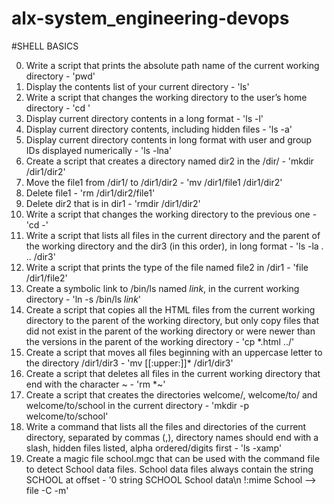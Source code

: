 # alx-system_engineering-devops
#SHELL BASICS

0. Write a script that prints the absolute path name of the current working directory - 'pwd'
1. Display the contents list of your current directory - 'ls'
2. Write a script that changes the working directory to the user’s home directory - 'cd '
3. Display current directory contents in a long format - 'ls -l'
4. Display current directory contents, including hidden files - 'ls -a'
5. Display current directory contents in long format with user and group IDs displayed numerically - 'ls -lna'
6. Create a script that creates a directory named dir2 in the /dir/ - 'mkdir /dir1/dir2'
7. Move the file1 from /dir1/ to /dir1/dir2 - 'mv /dir1/file1 /dir1/dir2'
8. Delete file1 - 'rm /dir1/dir2/file1'
9. Delete dir2 that is in dir1 - 'rmdir /dir1/dir2'
10. Write a script that changes the working directory to the previous one - 'cd -'
11. Write a script that lists all files in the current directory and the parent of the working directory and the dir3 (in this order), in long format - 'ls -la . .. /dir3'
12. Write a script that prints the type of the file named file2 in /dir1 - 'file /dir1/file2'
13. Create a symbolic link to /bin/ls named _link_, in the current working directory - 'ln -s /bin/ls _link_'
14. Create a script that copies all the HTML files from the current working directory to the parent of the working directory, but only copy files that did not exist in the parent of the working directory or were newer than the versions in the parent of the working directory - 'cp *.html ../'
15. Create a script that moves all files beginning with an uppercase letter to the directory /dir1/dir3 - 'mv [[:upper:]]* /dir1/dir3'
16. Create a script that deletes all files in the current working directory that end with the character ~ - 'rm *~'
17. Create a script that creates the directories welcome/, welcome/to/ and welcome/to/school in the current directory - 'mkdir -p welcome/to/school'
18. Write a command that lists all the files and directories of the current directory, separated by commas (,), directory names should end with a slash, hidden files listed, alpha ordered/digits first - 'ls -xamp'
19. Create a magic file school.mgc that can be used with the command file to detect School data files. School data files always contain the string SCHOOL at offset - '0 string SCHOOL School data\n !:mime School --> file -C -m'
  
